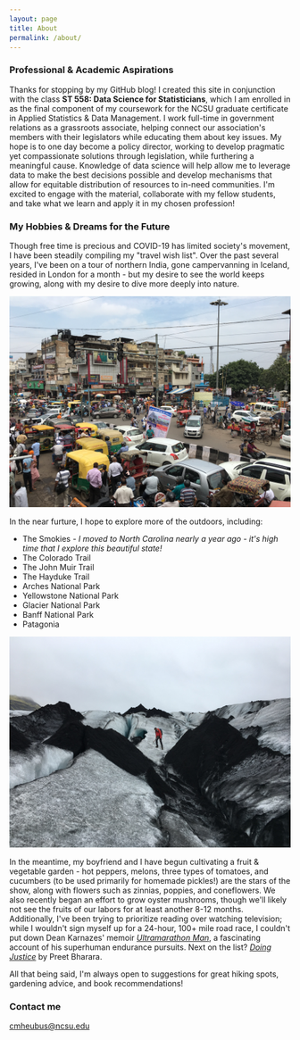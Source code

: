 ```yaml
---
layout: page
title: About
permalink: /about/
---
```


### Professional & Academic Aspirations

Thanks for stopping by my GitHub blog! I created this site in conjunction with the class **ST 558: Data Science for Statisticians**, which I am enrolled in as the final component of my coursework for the NCSU graduate certificate in Applied Statistics & Data Management. I work full-time in government relations as a grassroots associate, helping connect our association's members with their legislators while educating them about key issues. My hope is to one day become a policy director, working to develop pragmatic yet compassionate solutions through legislation, while furthering a meaningful cause. Knowledge of data science will help allow me to leverage data to make the best decisions possible and develop mechanisms that allow for equitable distribution of resources to in-need communities. I'm excited to engage with the material, collaborate with my fellow students, and take what we learn and apply it in my chosen profession! 

### My Hobbies & Dreams for the Future

Though free time is precious and COVID-19 has limited society's movement, I have been steadily compiling my "travel wish list". Over the past several years, I've been on a tour of northern India, gone campervanning in Iceland, resided in London for a month - but my desire to see the world keeps growing, along with my desire to dive more deeply into nature. 

![Old Delhi, India, August 2016.](/images/old%20delhi%202016.png)

In the near furture, I hope to explore more of the outdoors, including: 

* The Smokies *- I moved to North Carolina nearly a year ago - it's high time that I explore this beautiful state!*
* The Colorado Trail 
* The John Muir Trail 
* The Hayduke Trail
* Arches National Park
* Yellowstone National Park
* Glacier National Park
* Banff National Park
* Patagonia 

![Glacier Hike, Iceland, June 2018.](/images/iceland%202018.png)

In the meantime, my boyfriend and I have begun cultivating a fruit & vegetable garden - hot peppers, melons, three types of tomatoes, and cucumbers (to be used primarily for homemade pickles!) are the stars of the show, along with flowers such as zinnias, poppies, and coneflowers. We also recently began an effort to grow oyster mushrooms, though we'll likely not see the fruits of our labors for at least another 8-12 months. Additionally, I've been trying to prioritize reading over watching television; while I wouldn't sign myself up for a 24-hour, 100+ mile road race, I couldn't put down Dean Karnazes' memoir [*Ultramarathon Man*](https://www.goodreads.com/book/show/87632.Ultramarathon_Man), a fascinating account of his superhuman endurance pursuits. Next on the list? [*Doing Justice*](https://www.goodreads.com/en/book/show/43166269-doing-justice) by Preet Bharara. 

All that being said, I'm always open to suggestions for great hiking spots, gardening advice, and book recommendations! 

### Contact me

[cmheubus@ncsu.edu](mailto:cmheubus@ncsu.edu)
